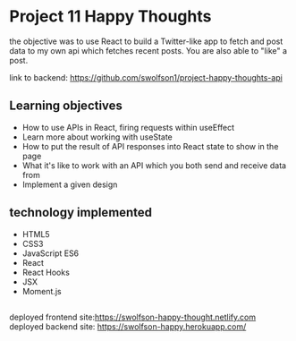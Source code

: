 # Project 11 Happy Thoughts

the objective was to use React to build a Twitter-like app to fetch and post data to my own api which fetches recent posts. You are also able to "like" a post.

link to backend: https://github.com/swolfson1/project-happy-thoughts-api

## Learning objectives
* How to use APIs in React, firing requests within useEffect
* Learn more about working with useState
* How to put the result of API responses into React state to show in the page
* What it's like to work with an API which you both send and receive data from
* Implement a given design
## technology implemented
* HTML5
* CSS3
* JavaScript ES6
* React
* React Hooks
* JSX
* Moment.js

##
 deployed frontend site:https://swolfson-happy-thought.netlify.com
 deployed backend site: https://swolfson-happy.herokuapp.com/
